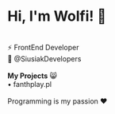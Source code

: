<h1>Hi, I'm Wolfi! 👋</h1><br>
⚡ FrontEnd Developer<br>
💼 <a style="text-decoration:none;" href="https://github.com/siusiakdevelopers">@SiusiakDevelopers</a><br>
<br>
<b>My Projects</b> 😸<br>
• <a style="text-decoration:none;" href="https://fanthplay.pl">fanthplay.pl</a> <br>
<br>
Programming is my passion ❤️<br>

